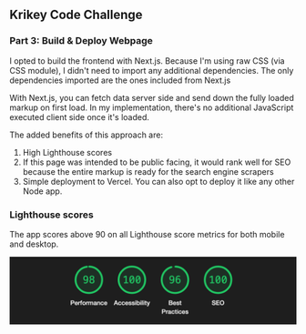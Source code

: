 ## Krikey Code Challenge

### Part 3: Build & Deploy Webpage

I opted to build the frontend with Next.js. Because I'm using raw CSS (via CSS module), I didn't need to import any additional dependencies. The only dependencies imported are the ones included from Next.js

With Next.js, you can fetch data server side and send down the fully loaded markup on first load. In my implementation, there's no additional JavaScript executed client side once it's loaded.

The added benefits of this approach are:

1. High Lighthouse scores
2. If this page was intended to be public facing, it would rank well for SEO because the entire markup is ready for the search engine scrapers
3. Simple deployment to Vercel. You can also opt to deploy it like any other Node app.

### Lighthouse scores

The app scores above 90 on all Lighthouse score metrics for both mobile and desktop.

<img src="images/lighthouse_scores.png" >
